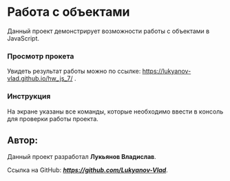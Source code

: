 # Работа с объектами
Данный проект демонстрирует возможности работы с объектами в JavaScript. 

### Просмотр прокета

Увидеть результат работы можно по ссылке: https://lukyanov-vlad.github.io/hw_js_7/ .

### Инструкция

На экране указаны все команды, которые необходимо ввести в консоль для проверки работы проекта.

## Автор:

Данный проект разработал __Лукьянов Владислав__.

Ссылка на GitHub:  ___https://github.com/Lukyanov-Vlad___.

